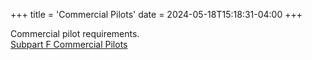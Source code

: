 +++
title = 'Commercial Pilots'
date = 2024-05-18T15:18:31-04:00
+++

Commercial pilot requirements.  
[Subpart F Commercial Pilots](https://www.ecfr.gov/current/title-14/part-61/subpart-F)